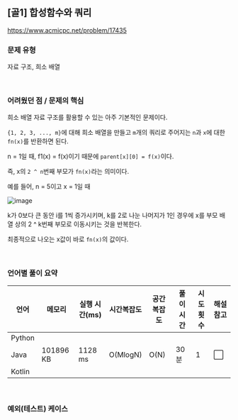 ## [골1] 합성함수와 쿼리

https://www.acmicpc.net/problem/17435

### 문제 유형

자료 구조, 희소 배열

<br>

### 어려웠던 점 / 문제의 핵심

희소 배열 자료 구조를 활용할 수 있는 아주 기본적인 문제이다.

`{1, 2, 3, ..., m}`에 대해 희소 배열을 만들고 `m`개의 쿼리로 주어지는 `n`과 `x`에 대한 `fn(x)`를 반환하면 된다.

n = 1일 때, f1(x) = f(x)이기 때문에 `parent[x][0] = f(x)`이다.

즉, x의 `2 ^ n`번째 부모가 `fn(x)`라는 의미이다.

예를 들어, n = 5이고 x = 1일 때

![image](https://github.com/siwon-park/Problem_Solving/assets/93081720/4172343d-bacc-47c4-b295-9a6f1c30900b)

k가 0보다 큰 동안 i를 1씩 증가시키며, k를 2로 나눈 나머지가 1인 경우에 x를 부모 배열 상의 2 ^ k번째 부모로 이동시키는 것을 반복한다.

최종적으로 나오는 x값이 바로 `fn(x)`의 값이다.

<br>

### 언어별 풀이 요약

| 언어   | 메모리    | 실행 시간(ms) | 시간복잡도 | 공간복잡도 | 풀이 시간 | 시도 횟수 | 해설 참고            |
| ------ | --------- | ------------- | ---------- | ---------- | --------- | --------- | -------------------- |
| Python |           |               |            |            |           |           |                      |
| Java   | 101896 KB | 1128 ms       | O(MlogN)   | O(N)       | 30분      | 1         | :white_large_square: |
| Kotlin |           |               |            |            |           |           |                      |

<br>

### 예외(테스트) 케이스

```
```

